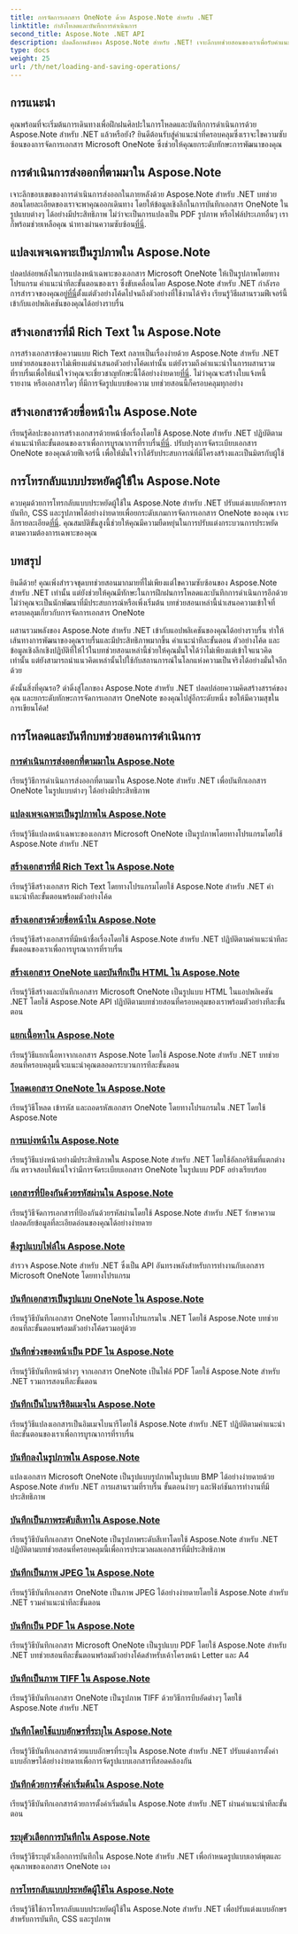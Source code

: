 ```yaml
---
title: การจัดการเอกสาร OneNote ด้วย Aspose.Note สำหรับ .NET
linktitle: กำลังโหลดและบันทึกการดำเนินการ
second_title: Aspose.Note .NET API
description: ปลดล็อกพลังของ Aspose.Note สำหรับ .NET! เจาะลึกบทช่วยสอนของเราเพื่อรับคำแนะนำทีละขั้นตอนเกี่ยวกับการโหลด บันทึก และการจัดการเอกสาร OneNote ได้อย่างง่ายดาย
type: docs
weight: 25
url: /th/net/loading-and-saving-operations/
---
```


## การแนะนำ

คุณพร้อมที่จะเริ่มต้นการเดินทางเพื่อฝึกฝนศิลปะในการโหลดและบันทึกการดำเนินการด้วย Aspose.Note สำหรับ .NET แล้วหรือยัง? ยินดีต้อนรับสู่คำแนะนำที่ครอบคลุมซึ่งเราจะไขความซับซ้อนของการจัดการเอกสาร Microsoft OneNote ซึ่งช่วยให้คุณยกระดับทักษะการพัฒนาของคุณ

## การดำเนินการส่งออกที่ตามมาใน Aspose.Note
 เจาะลึกขอบเขตของการดำเนินการส่งออกในภายหลังด้วย Aspose.Note สำหรับ .NET บทช่วยสอนโดยละเอียดของเราจะพาคุณออกเดินทาง โดยให้ข้อมูลเชิงลึกในการบันทึกเอกสาร OneNote ในรูปแบบต่างๆ ได้อย่างมีประสิทธิภาพ ไม่ว่าจะเป็นการแปลงเป็น PDF รูปภาพ หรือไฟล์ประเภทอื่นๆ เราก็พร้อมช่วยเหลือคุณ นำทางผ่านความซับซ้อน[ที่นี่](./consequent-export-operations/).

## แปลงเพจเฉพาะเป็นรูปภาพใน Aspose.Note
 ปลดปล่อยพลังในการแปลงหน้าเฉพาะของเอกสาร Microsoft OneNote ให้เป็นรูปภาพโดยทางโปรแกรม คำแนะนำทีละขั้นตอนของเรา ซึ่งขับเคลื่อนโดย Aspose.Note สำหรับ .NET กำลังรอการสำรวจของคุณอยู่[ที่นี่](./convert-specific-page-to-image/)ตั้งแต่ตัวอย่างโค้ดไปจนถึงตัวอย่างที่ใช้งานได้จริง เรียนรู้วิธีผสานรวมฟีเจอร์นี้เข้ากับแอปพลิเคชันของคุณได้อย่างราบรื่น

## สร้างเอกสารที่มี Rich Text ใน Aspose.Note
 การสร้างเอกสารข้อความแบบ Rich Text กลายเป็นเรื่องง่ายด้วย Aspose.Note สำหรับ .NET บทช่วยสอนของเราไม่เพียงแต่นำเสนอตัวอย่างโค้ดเท่านั้น แต่ยังรวมถึงคำแนะนำในการผสานรวมที่ราบรื่นเพื่อให้แน่ใจว่าคุณจะเชี่ยวชาญทักษะนี้ได้อย่างง่ายดาย[ที่นี่](./create-doc-with-rich-text/). ไม่ว่าคุณจะสร้างใบแจ้งหนี้ รายงาน หรือเอกสารใดๆ ที่มีการจัดรูปแบบข้อความ บทช่วยสอนนี้ก็ครอบคลุมทุกอย่าง

## สร้างเอกสารด้วยชื่อหน้าใน Aspose.Note
 เรียนรู้ศิลปะของการสร้างเอกสารด้วยหน้าชื่อเรื่องโดยใช้ Aspose.Note สำหรับ .NET ปฏิบัติตามคำแนะนำทีละขั้นตอนของเราเพื่อการบูรณาการที่ราบรื่น[ที่นี่](./create-doc-with-page-title/). ปรับปรุงการจัดระเบียบเอกสาร OneNote ของคุณด้วยฟีเจอร์นี้ เพื่อให้มั่นใจว่าได้รับประสบการณ์ที่มีโครงสร้างและเป็นมิตรกับผู้ใช้

## การโทรกลับแบบประหยัดผู้ใช้ใน Aspose.Note
ควบคุมด้วยการโทรกลับแบบประหยัดผู้ใช้ใน Aspose.Note สำหรับ .NET ปรับแต่งแบบอักษรการบันทึก, CSS และรูปภาพได้อย่างง่ายดายเพื่อยกระดับเกมการจัดการเอกสาร OneNote ของคุณ เจาะลึกรายละเอียด[ที่นี่](./user-saving-callbacks/). คุณสมบัติขั้นสูงนี้ช่วยให้คุณมีความยืดหยุ่นในการปรับแต่งกระบวนการประหยัดตามความต้องการเฉพาะของคุณ

## บทสรุป

ยินดีด้วย! คุณเพิ่งสำรวจชุดบทช่วยสอนมากมายที่ไม่เพียงแต่ไขความซับซ้อนของ Aspose.Note สำหรับ .NET เท่านั้น แต่ยังช่วยให้คุณมีทักษะในการฝึกฝนการโหลดและบันทึกการดำเนินการอีกด้วย ไม่ว่าคุณจะเป็นนักพัฒนาที่มีประสบการณ์หรือเพิ่งเริ่มต้น บทช่วยสอนเหล่านี้นำเสนอความเข้าใจที่ครอบคลุมเกี่ยวกับการจัดการเอกสาร OneNote

ผสานรวมพลังของ Aspose.Note สำหรับ .NET เข้ากับแอปพลิเคชันของคุณได้อย่างราบรื่น ทำให้เส้นทางการพัฒนาของคุณราบรื่นและมีประสิทธิภาพมากขึ้น คำแนะนำทีละขั้นตอน ตัวอย่างโค้ด และข้อมูลเชิงลึกเชิงปฏิบัติที่ให้ไว้ในบทช่วยสอนเหล่านี้ช่วยให้คุณมั่นใจได้ว่าไม่เพียงแต่เข้าใจแนวคิดเท่านั้น แต่ยังสามารถนำแนวคิดเหล่านั้นไปใช้กับสถานการณ์ในโลกแห่งความเป็นจริงได้อย่างมั่นใจอีกด้วย

ดังนั้นสิ่งที่คุณรอ? ดำดิ่งสู่โลกของ Aspose.Note สำหรับ .NET ปลดปล่อยความคิดสร้างสรรค์ของคุณ และยกระดับทักษะการจัดการเอกสาร OneNote ของคุณไปสู่อีกระดับหนึ่ง ขอให้มีความสุขในการเขียนโค้ด!

## การโหลดและบันทึกบทช่วยสอนการดำเนินการ
### [การดำเนินการส่งออกที่ตามมาใน Aspose.Note](./consequent-export-operations/)
เรียนรู้วิธีการดำเนินการส่งออกที่ตามมาใน Aspose.Note สำหรับ .NET เพื่อบันทึกเอกสาร OneNote ในรูปแบบต่างๆ ได้อย่างมีประสิทธิภาพ
### [แปลงเพจเฉพาะเป็นรูปภาพใน Aspose.Note](./convert-specific-page-to-image/)
เรียนรู้วิธีแปลงหน้าเฉพาะของเอกสาร Microsoft OneNote เป็นรูปภาพโดยทางโปรแกรมโดยใช้ Aspose.Note สำหรับ .NET
### [สร้างเอกสารที่มี Rich Text ใน Aspose.Note](./create-doc-with-rich-text/)
เรียนรู้วิธีสร้างเอกสาร Rich Text โดยทางโปรแกรมโดยใช้ Aspose.Note สำหรับ .NET คำแนะนำทีละขั้นตอนพร้อมตัวอย่างโค้ด
### [สร้างเอกสารด้วยชื่อหน้าใน Aspose.Note](./create-doc-with-page-title/)
เรียนรู้วิธีสร้างเอกสารที่มีหน้าชื่อเรื่องโดยใช้ Aspose.Note สำหรับ .NET ปฏิบัติตามคำแนะนำทีละขั้นตอนของเราเพื่อการบูรณาการที่ราบรื่น
### [สร้างเอกสาร OneNote และบันทึกเป็น HTML ใน Aspose.Note](./create-onenote-doc-save-to-html/)
เรียนรู้วิธีสร้างและบันทึกเอกสาร Microsoft OneNote เป็นรูปแบบ HTML ในแอปพลิเคชัน .NET โดยใช้ Aspose.Note API ปฏิบัติตามบทช่วยสอนที่ครอบคลุมของเราพร้อมตัวอย่างทีละขั้นตอน
### [แยกเนื้อหาใน Aspose.Note](./extract-content/)
เรียนรู้วิธีแยกเนื้อหาจากเอกสาร Aspose.Note โดยใช้ Aspose.Note สำหรับ .NET บทช่วยสอนที่ครอบคลุมนี้จะแนะนำคุณตลอดกระบวนการทีละขั้นตอน
### [โหลดเอกสาร OneNote ใน Aspose.Note](./load-onenote-document/)
เรียนรู้วิธีโหลด เข้ารหัส และถอดรหัสเอกสาร OneNote โดยทางโปรแกรมใน .NET โดยใช้ Aspose.Note
### [การแบ่งหน้าใน Aspose.Note](./page-splitting/)
เรียนรู้วิธีแบ่งหน้าอย่างมีประสิทธิภาพใน Aspose.Note สำหรับ .NET โดยใช้อัลกอริธึมที่แตกต่างกัน ตรวจสอบให้แน่ใจว่ามีการจัดระเบียบเอกสาร OneNote ในรูปแบบ PDF อย่างเรียบร้อย
### [เอกสารที่ป้องกันด้วยรหัสผ่านใน Aspose.Note](./password-protected-document/)
เรียนรู้วิธีจัดการเอกสารที่ป้องกันด้วยรหัสผ่านโดยใช้ Aspose.Note สำหรับ .NET รักษาความปลอดภัยข้อมูลที่ละเอียดอ่อนของคุณได้อย่างง่ายดาย
### [ดึงรูปแบบไฟล์ใน Aspose.Note](./retrieve-file-format/)
สำรวจ Aspose.Note สำหรับ .NET ซึ่งเป็น API อันทรงพลังสำหรับการทำงานกับเอกสาร Microsoft OneNote โดยทางโปรแกรม
### [บันทึกเอกสารเป็นรูปแบบ OneNote ใน Aspose.Note](./save-doc-to-onenote-format/)
เรียนรู้วิธีบันทึกเอกสาร OneNote โดยทางโปรแกรมใน .NET โดยใช้ Aspose.Note บทช่วยสอนทีละขั้นตอนพร้อมตัวอย่างโค้ดรวมอยู่ด้วย
### [บันทึกช่วงของหน้าเป็น PDF ใน Aspose.Note](./save-range-pages-as-pdf/)
เรียนรู้วิธีบันทึกหน้าต่างๆ จากเอกสาร OneNote เป็นไฟล์ PDF โดยใช้ Aspose.Note สำหรับ .NET รวมการสอนทีละขั้นตอน
### [บันทึกเป็นไบนารีอิมเมจใน Aspose.Note](./save-to-binary-image/)
เรียนรู้วิธีแปลงเอกสารเป็นอิมเมจไบนารีโดยใช้ Aspose.Note สำหรับ .NET ปฏิบัติตามคำแนะนำทีละขั้นตอนของเราเพื่อการบูรณาการที่ราบรื่น
### [บันทึกลงในรูปภาพใน Aspose.Note](./save-to-image/)
แปลงเอกสาร Microsoft OneNote เป็นรูปแบบรูปภาพในรูปแบบ BMP ได้อย่างง่ายดายด้วย Aspose.Note สำหรับ .NET การผสานรวมที่ราบรื่น ขั้นตอนง่ายๆ และฟังก์ชันการทำงานที่มีประสิทธิภาพ
### [บันทึกเป็นภาพระดับสีเทาใน Aspose.Note](./save-to-grayscale-image/)
เรียนรู้วิธีบันทึกเอกสาร OneNote เป็นรูปภาพระดับสีเทาโดยใช้ Aspose.Note สำหรับ .NET ปฏิบัติตามบทช่วยสอนที่ครอบคลุมนี้เพื่อการประมวลผลเอกสารที่มีประสิทธิภาพ
### [บันทึกเป็นภาพ JPEG ใน Aspose.Note](./save-to-jpeg-image/)
เรียนรู้วิธีบันทึกเอกสาร OneNote เป็นภาพ JPEG ได้อย่างง่ายดายโดยใช้ Aspose.Note สำหรับ .NET รวมคำแนะนำทีละขั้นตอน
### [บันทึกเป็น PDF ใน Aspose.Note](./save-to-pdf/)
เรียนรู้วิธีบันทึกเอกสาร Microsoft OneNote เป็นรูปแบบ PDF โดยใช้ Aspose.Note สำหรับ .NET บทช่วยสอนทีละขั้นตอนพร้อมตัวอย่างโค้ดสำหรับเค้าโครงหน้า Letter และ A4
### [บันทึกเป็นภาพ TIFF ใน Aspose.Note](./save-to-tiff-image/)
เรียนรู้วิธีบันทึกเอกสาร OneNote เป็นรูปภาพ TIFF ด้วยวิธีการบีบอัดต่างๆ โดยใช้ Aspose.Note สำหรับ .NET
### [บันทึกโดยใช้แบบอักษรที่ระบุใน Aspose.Note](./save-using-specified-fonts/)
เรียนรู้วิธีบันทึกเอกสารด้วยแบบอักษรที่ระบุใน Aspose.Note สำหรับ .NET ปรับแต่งการตั้งค่าแบบอักษรได้อย่างง่ายดายเพื่อการจัดรูปแบบเอกสารที่สอดคล้องกัน
### [บันทึกด้วยการตั้งค่าเริ่มต้นใน Aspose.Note](./save-with-default-settings/)
เรียนรู้วิธีบันทึกเอกสารด้วยการตั้งค่าเริ่มต้นใน Aspose.Note สำหรับ .NET ผ่านคำแนะนำทีละขั้นตอน
### [ระบุตัวเลือกการบันทึกใน Aspose.Note](./specify-save-options/)
เรียนรู้วิธีระบุตัวเลือกการบันทึกใน Aspose.Note สำหรับ .NET เพื่อกำหนดรูปแบบเอาต์พุตและคุณภาพของเอกสาร OneNote เอง
### [การโทรกลับแบบประหยัดผู้ใช้ใน Aspose.Note](./user-saving-callbacks/)
เรียนรู้วิธีใช้การโทรกลับแบบประหยัดผู้ใช้ใน Aspose.Note สำหรับ .NET เพื่อปรับแต่งแบบอักษรสำหรับการบันทึก, CSS และรูปภาพ